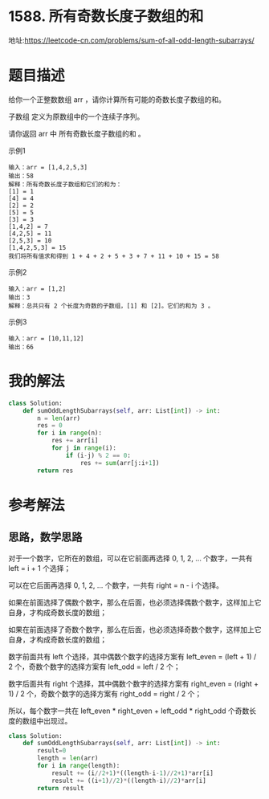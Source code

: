# 1588. 所有奇数长度子数组的和
地址:https://leetcode-cn.com/problems/sum-of-all-odd-length-subarrays/

# 题目描述
给你一个正整数数组 arr ，请你计算所有可能的奇数长度子数组的和。

子数组 定义为原数组中的一个连续子序列。

请你返回 arr 中 所有奇数长度子数组的和 。

示例1
```
输入：arr = [1,4,2,5,3]
输出：58
解释：所有奇数长度子数组和它们的和为：
[1] = 1
[4] = 4
[2] = 2
[5] = 5
[3] = 3
[1,4,2] = 7
[4,2,5] = 11
[2,5,3] = 10
[1,4,2,5,3] = 15
我们将所有值求和得到 1 + 4 + 2 + 5 + 3 + 7 + 11 + 10 + 15 = 58

```

示例2
```
输入：arr = [1,2]
输出：3
解释：总共只有 2 个长度为奇数的子数组，[1] 和 [2]。它们的和为 3 。

```

示例3
```
输入：arr = [10,11,12]
输出：66

```


# 我的解法
```python
class Solution:
    def sumOddLengthSubarrays(self, arr: List[int]) -> int:
        n = len(arr)
        res = 0
        for i in range(n):
            res += arr[i]
            for j in range(i):
                if (i-j) % 2 == 0:
                    res += sum(arr[j:i+1])
        return res


```

# 参考解法
## 思路，数学思路
对于一个数字，它所在的数组，可以在它前面再选择 0, 1, 2, ... 个数字，一共有 left = i + 1 个选择；

可以在它后面再选择 0, 1, 2, ... 个数字，一共有 right = n - i 个选择。

如果在前面选择了偶数个数字，那么在后面，也必须选择偶数个数字，这样加上它自身，才构成奇数长度的数组；

如果在前面选择了奇数个数字，那么在后面，也必须选择奇数个数字，这样加上它自身，才构成奇数长度的数组；

数字前面共有 left 个选择，其中偶数个数字的选择方案有 left_even = (left + 1) / 2 个，奇数个数字的选择方案有 left_odd = left / 2 个；

数字后面共有 right 个选择，其中偶数个数字的选择方案有 right_even = (right + 1) / 2 个，奇数个数字的选择方案有 right_odd = right / 2 个；

所以，每个数字一共在 left_even * right_even + left_odd * right_odd 个奇数长度的数组中出现过。
```python
class Solution:
    def sumOddLengthSubarrays(self, arr: List[int]) -> int:
        result=0
        length = len(arr)
        for i in range(length):
            result += (i//2+1)*((length-i-1)//2+1)*arr[i]
            result += ((i+1)//2)*((length-i)//2)*arr[i]
        return result


```